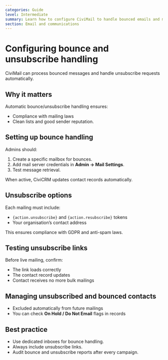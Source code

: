 ```yaml
---
categories: Guide
level: Intermediate
summary: Learn how to configure CiviMail to handle bounced emails and manage unsubscribe preferences automatically.
section: Email and communications
---
```


# Configuring bounce and unsubscribe handling

CiviMail can process bounced messages and handle unsubscribe requests automatically.

## Why it matters

Automatic bounce/unsubscribe handling ensures:

- Compliance with mailing laws  
- Clean lists and good sender reputation.  

## Setting up bounce handling

Admins should:

1. Create a specific mailbox for bounces.  
2. Add mail server credentials in **Admin → Mail Settings**.  
3. Test message retrieval.  

When active, CiviCRM updates contact records automatically.

## Unsubscribe options

Each mailing must include:

- `{action.unsubscribe}` and `{action.resubscribe}` tokens  
- Your organisation’s contact address  

This ensures compliance with GDPR and anti-spam laws.

## Testing unsubscribe links

Before live mailing, confirm:

- The link loads correctly  
- The contact record updates  
- Contact receives no more bulk mailings  

## Managing unsubscribed and bounced contacts

- Excluded automatically from future mailings  
- You can check **On Hold / Do Not Email** flags in records  

## Best practice

- Use dedicated inboxes for bounce handling.  
- Always include unsubscribe links.  
- Audit bounce and unsubscribe reports after every campaign.
